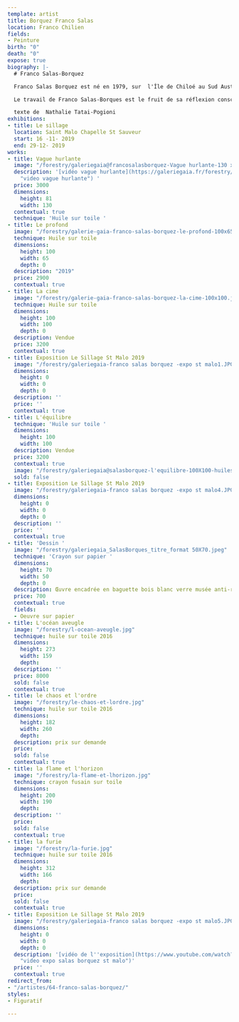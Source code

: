 ```yaml
---
template: artist
title: Borquez Franco Salas
location: Franco Chilien
fields:
- Peinture
birth: "0"
death: "0"
expose: true
biography: |-
  # Franco Salas-Borquez

  Franco Salas Borquez est né en 1979, sur  l'Île de Chiloé au Sud Austral du Chili.

  Le travail de Franco Salas-Borques est le fruit de sa réflexion consciente et inconsciente envers le monde et le caractère amorale de la nature, au delà de la dichotomie du bien et du mal. C'est donc presque naturellement et instinctivement que le peintre développe son travail à travers la thématique de la mer déchainée. Lorsqu’il peint, Franco Salas-Borques fait appel à son intuition pour exercer des gestes chargés de force et de tension. Sa liberté d’artiste s’exprime alors dans toute cette révolte et peu à peu la mer prend vie, les vagues hurlent telles des âmes. Ensuite, l’agitation créatrice laisse place à la patience, telle une méditation qui permet de ressentir l’intensité de l’instant. L’étape finale du tableau est une sorte de recommencement, l’artiste se détache de ses peurs et de sa rigueur technique. Avec ces derniers gestes, il dessine la force du vent qui libère la mer de sa propre colère. À travers le langage universel et poétique de l’artiste, on découvre la peinture comme force créatrice et destructive où seule la beauté peut être sauvée.

  texte de  Nathalie Tatai-Pogioni
exhibitions:
- title: Le sillage
  location: Saint Malo Chapelle St Sauveur
  start: 16 -11- 2019
  end: 29-12- 2019
works:
- title: Vague hurlante
  image: "/forestry/galeriegaia@francosalasborquez-Vague hurlante-130 x 81 2019.jpg"
  description: '[vidéo vague hurlante](https://galeriegaia.fr/forestry/galeriegaia@borquezvaguehurlante.mp4
    "video vague hurlante") '
  price: 3000
  dimensions:
    height: 81
    width: 130
  contextual: true
  technique: 'Huile sur toile '
- title: Le profond
  image: "/forestry/galerie-gaia-franco-salas-borquez-le-profond-100x65.jpg"
  technique: Huile sur toile
  dimensions:
    height: 100
    width: 65
    depth: 0
  description: "2019"
  price: 2900
  contextual: true
- title: La cime
  image: "/forestry/galerie-gaia-franco-salas-borquez-la-cime-100x100.jpg"
  technique: Huile sur toile
  dimensions:
    height: 100
    width: 100
    depth: 0
  description: Vendue
  price: 3200
  contextual: true
- title: Exposition Le Sillage St Malo 2019
  image: "/forestry/galeriegaia-franco salas borquez -expo st malo1.JPG"
  dimensions:
    height: 0
    width: 0
    depth: 0
  description: ''
  price: ''
  contextual: true
- title: L'équilibre
  technique: 'Huile sur toile '
  dimensions:
    height: 100
    width: 100
  description: Vendue
  price: 3200
  contextual: true
  image: "/forestry/galeriegaia@salasborquez-l'equilibre-100X100-huilesurtoile.JPG"
  sold: false
- title: Exposition Le Sillage St Malo 2019
  image: "/forestry/galeriegaia-franco salas borquez -expo st malo4.JPG"
  dimensions:
    height: 0
    width: 0
    depth: 0
  description: ''
  price: ''
  contextual: true
- title: 'Dessin '
  image: "/forestry/galeriegaia_SalasBorques_titre_format 50X70.jpeg"
  technique: 'Crayon sur papier '
  dimensions:
    height: 70
    width: 50
    depth: 0
  description: Œuvre encadrée en baguette bois blanc verre musée anti-reflet
  price: 700
  contextual: true
  fields:
  - Oeuvre sur papier
- title: L'océan aveugle
  image: "/forestry/l-ocean-aveugle.jpg"
  technique: huile sur toile 2016
  dimensions:
    height: 273
    width: 159
    depth: 
  description: ''
  price: 8000
  sold: false
  contextual: true
- title: le chaos et l'ordre
  image: "/forestry/le-chaos-et-lordre.jpg"
  technique: huile sur toile 2016
  dimensions:
    height: 182
    width: 260
    depth: 
  description: prix sur demande
  price: 
  sold: false
  contextual: true
- title: la flame et l'horizon
  image: "/forestry/la-flame-et-lhorizon.jpg"
  technique: crayon fusain sur toile
  dimensions:
    height: 200
    width: 190
    depth: 
  description: ''
  price: 
  sold: false
  contextual: true
- title: la furie
  image: "/forestry/la-furie.jpg"
  technique: huile sur toile 2016
  dimensions:
    height: 312
    width: 166
    depth: 
  description: prix sur demande
  price: 
  sold: false
  contextual: true
- title: Exposition Le Sillage St Malo 2019
  image: "/forestry/galeriegaia-franco salas borquez -expo st malo5.JPG"
  dimensions:
    height: 0
    width: 0
    depth: 0
  description: '[vidéo de l''exposition](https://www.youtube.com/watch?v=8JP9GPVnTao
    "video expo salas borquez st malo")'
  price: ''
  contextual: true
redirect_from:
- "/artistes/64-franco-salas-borquez/"
styles:
- Figuratif

---
```

